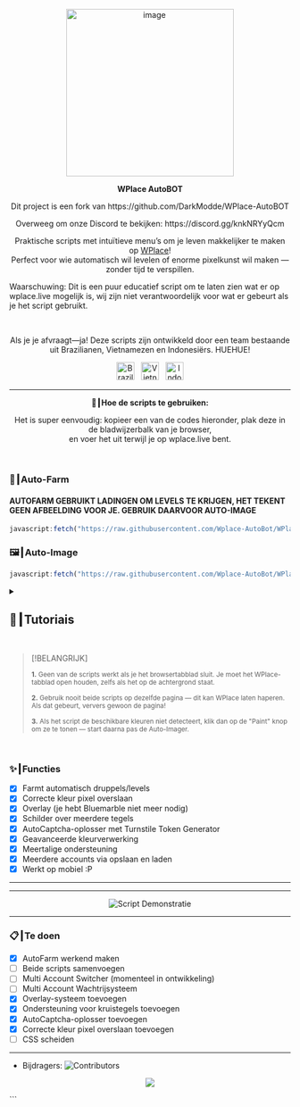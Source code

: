 <p align="center">
  <img width="300" height="300" alt="image" src="https://github.com/user-attachments/assets/92c38d55-37ef-4e88-bf24-9dba693fa0ab" />
</p>

<p align="center"><strong>WPlace AutoBOT</strong></p>
<p align="center">
Dit project is een fork van https://github.com/DarkModde/WPlace-AutoBOT
</p>
<p align="center">
  Overweeg om onze Discord te bekijken: https://discord.gg/knkNRYyQcm
</p>
<p align="center">
  Praktische scripts met intuïtieve menu’s om je leven makkelijker te maken op <a href="https://wplace.live" target="_blank">WPlace</a>!<br>
  Perfect voor wie automatisch wil levelen of enorme pixelkunst wil maken — zonder tijd te verspillen.
  
  Waarschuwing: Dit is een puur educatief script om te laten zien wat er op wplace.live mogelijk is, wij zijn niet verantwoordelijk voor wat er gebeurt als je het script gebruikt.
</p>

<br>

<p align="center">
  Als je je afvraagt—ja! Deze scripts zijn ontwikkeld door een team bestaande uit Brazilianen, Vietnamezen en Indonesiërs. HUEHUE!</strong></sub>
  <p align="center">
  <img src="https://cdn.jsdelivr.net/gh/hjnilsson/country-flags/svg/br.svg" alt="Brazilië" width="32"/>
  &nbsp;
  <img src="https://cdn.jsdelivr.net/gh/hjnilsson/country-flags/svg/vn.svg" alt="Vietnam" width="32"/>
  &nbsp;
  <img src="https://cdn.jsdelivr.net/gh/hjnilsson/country-flags/svg/id.svg" alt="Indonesië" width="32"/>
</p>
</p>

---

<p align="center"><strong>🚀┃Hoe de scripts te gebruiken:</strong></p>

<p align="center">
  Het is super eenvoudig: kopieer een van de codes hieronder, plak deze in de bladwijzerbalk van je browser,<br>
  en voer het uit terwijl je op wplace.live bent.
</p>

<br>

### 🎯┃Auto-Farm
#### AUTOFARM GEBRUIKT LADINGEN OM LEVELS TE KRIJGEN, HET TEKENT GEEN AFBEELDING VOOR JE. GEBRUIK DAARVOOR AUTO-IMAGE

```js
javascript:fetch("https://raw.githubusercontent.com/Wplace-AutoBot/WPlace-AutoBOT/refs/heads/main/Auto-Farm.js").then(t=>t.text()).then(eval);
```

### 🖼️┃Auto-Image

```js
javascript:fetch("https://raw.githubusercontent.com/Wplace-AutoBot/WPlace-AutoBOT/refs/heads/main/Auto-Image.js").then(t=>t.text()).then(eval);
```

<details>
  <summary><h2>📖┃Tutoriais</h2></summary>

---

![Deel 1](https://i.imgur.com/yneG5if.png)

---

![Deel 2](https://i.imgur.com/ZRpU0wZ.png)

---

![Deel 3](https://i.imgur.com/lfjfcEw.png)

</details>

<br>

> \[!BELANGRIJK]
>
> <p><sub><strong>1.</strong> Geen van de scripts werkt als je het browsertabblad sluit. Je moet het WPlace-tabblad open houden, zelfs als het op de achtergrond staat.</sub></p>
> <p><sub><strong>2.</strong> Gebruik nooit beide scripts op dezelfde pagina — dit kan WPlace laten haperen. Als dat gebeurt, ververs gewoon de pagina!</sub></p>
> <p><sub><strong>3.</strong> Als het script de beschikbare kleuren niet detecteert, klik dan op de "Paint" knop om ze te tonen — start daarna pas de Auto-Imager.</sub></p>

<br>

### ✨┃Functies

* [x] Farmt automatisch druppels/levels
* [x] Correcte kleur pixel overslaan
* [x] Overlay (je hebt Bluemarble niet meer nodig)
* [x] Schilder over meerdere tegels
* [x] AutoCaptcha-oplosser met Turnstile Token Generator
* [x] Geavanceerde kleurverwerking
* [x] Meertalige ondersteuning
* [x] Meerdere accounts via opslaan en laden
* [x] Werkt op mobiel \:P

---

---

<p align="center">
  <img src="https://i.imgur.com/lyNQUsY.png" alt="Script Demonstratie"/>
</p>

---

### 📋┃Te doen

* [x] AutoFarm werkend maken
* [ ] Beide scripts samenvoegen
* [ ] Multi Account Switcher (momenteel in ontwikkeling)
* [ ] Multi Account Wachtrijsysteem
* [x] Overlay-systeem toevoegen
* [x] Ondersteuning voor kruistegels toevoegen
* [x] AutoCaptcha-oplosser toevoegen
* [x] Correcte kleur pixel overslaan toevoegen
* [ ] CSS scheiden

---

* Bijdragers: <img src="https://contrib.rocks/image?repo=Wplace-AutoBot/WPlace-AutoBOT" alt="Contributors" />

<p align="center">
  <a href="#"><img src="https://komarev.com/ghpvc/?username=WPlace-AutoBOT&style=for-the-badge&label=Views:&color=gray"/></a>
</p>
```
